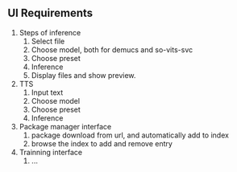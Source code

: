 ## UI Requirements

1. Steps of inference
   1. Select file
   2. Choose model, both for demucs and so-vits-svc
   3. Choose preset
   4. Inference
   5. Display files and show preview.
2. TTS
   1. Input text
   2. Choose model
   3. Choose preset
   4. Inference
3. Package manager interface
   1. package download from url, and automatically add to index
   2. browse the index to add and remove entry
4. Trainning interface
   1. ...